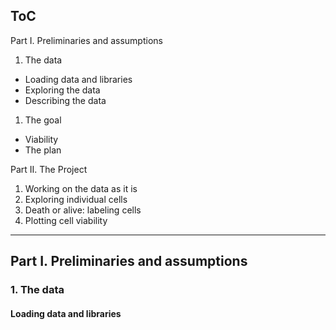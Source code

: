## ToC

Part I. Preliminaries and assumptions

1.  The data

-   Loading data and libraries
-   Exploring the data
-   Describing the data

1.  The goal

-   Viability
-   The plan

Part II. The Project

1.  Working on the data as it is
2.  Exploring individual cells
3.  Death or alive: labeling cells
4.  Plotting cell viability

------------------------------------------------------------------------

## Part I. Preliminaries and assumptions

### 1. The data

#### Loading data and libraries
